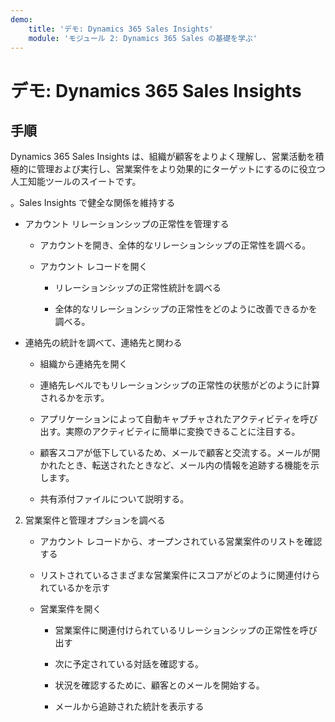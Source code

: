 ```yaml
---
demo:
    title: 'デモ: Dynamics 365 Sales Insights'
    module: 'モジュール 2: Dynamics 365 Sales の基礎を学ぶ'
---
```


# デモ: Dynamics 365 Sales Insights

## 手順

Dynamics 365 Sales Insights は、組織が顧客をよりよく理解し、営業活動を積極的に管理および実行し、営業案件をより効果的にターゲットにするのに役立つ人工知能ツールのスイートです。 

。Sales Insights で健全な関係を維持する

- アカウント リレーションシップの正常性を管理する

	- アカウントを開き、全体的なリレーションシップの正常性を調べる。

	- アカウント レコードを開く

		- リレーションシップの正常性統計を調べる

		- 全体的なリレーションシップの正常性をどのように改善できるかを調べる。 

- 連絡先の統計を調べて、連絡先と関わる

	- 組織から連絡先を開く

	- 連絡先レベルでもリレーションシップの正常性の状態がどのように計算されるかを示す。

	- アプリケーションによって自動キャプチャされたアクティビティを呼び出す。実際のアクティビティに簡単に変換できることに注目する。 

	- 顧客スコアが低下しているため、メールで顧客と交流する。メールが開かれたとき、転送されたときなど、メール内の情報を追跡する機能を示します。 

	- 共有添付ファイルについて説明する。 

 

2. 営業案件と管理オプションを調べる

	- アカウント レコードから、オープンされている営業案件のリストを確認する

	- リストされているさまざまな営業案件にスコアがどのように関連付けられているかを示す

	- 営業案件を開く

		- 営業案件に関連付けられているリレーションシップの正常性を呼び出す

		- 次に予定されている対話を確認する。 

		- 状況を確認するために、顧客とのメールを開始する。 

		- メールから追跡された統計を表示する 

